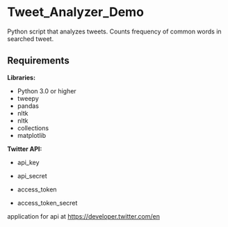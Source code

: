# Tweet_Analyzer_Demo
Python script that analyzes tweets. Counts frequency of common words in searched tweet.

## Requirements
**Libraries:**  
- Python 3.0 or higher
- tweepy
- pandas
- nltk
- nltk
- collections
- matplotlib

**Twitter API:**  
- api_key
- api_secret

- access_token
- access_token_secret

application for api at https://developer.twitter.com/en


